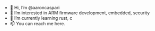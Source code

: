 - 👋 Hi, I’m @aaroncaspari
- 👀 I’m interested in ARM firmware development, embedded, security
- 🌱 I’m currently learning rust, c
- 📫 You can reach me here.

<!---
aaroncaspari/aaroncaspari is a ✨ special ✨ repository because its `README.md` (this file) appears on your GitHub profile.
You can click the Preview link to take a look at your changes.
--->
